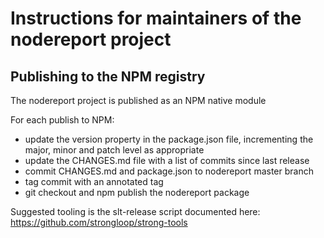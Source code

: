 # Instructions for maintainers of the nodereport project

## Publishing to the NPM registry

The nodereport project is published as an NPM native module

For each publish to NPM:

 - update the version property in the package.json file, incrementing the major, minor and patch level as appropriate 
 - update the CHANGES.md file with a list of commits since last release
 - commit CHANGES.md and package.json to nodereport master branch
 - tag commit with an annotated tag
 - git checkout and npm publish the nodereport package

Suggested tooling is the slt-release script documented here: https://github.com/strongloop/strong-tools

